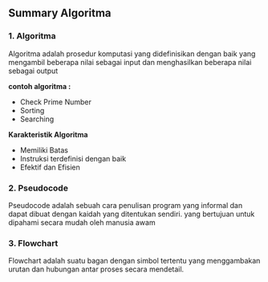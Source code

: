 ## Summary Algoritma

### 1. Algoritma

Algoritma adalah prosedur komputasi yang didefinisikan dengan baik yang mengambil beberapa nilai sebagai input dan menghasilkan beberapa nilai sebagai output

**contoh algoritma :**

- Check Prime Number
- Sorting
- Searching

**Karakteristik Algoritma**

- Memiliki Batas
- Instruksi terdefinisi dengan baik
- Efektif dan Efisien

### 2. Pseudocode

Pseudocode adalah sebuah cara penulisan program yang informal dan dapat dibuat dengan kaidah yang ditentukan sendiri. yang bertujuan untuk dipahami secara mudah oleh manusia awam

### 3. Flowchart

Flowchart adalah suatu bagan dengan simbol tertentu yang menggambakan urutan dan hubungan antar proses secara mendetail.
